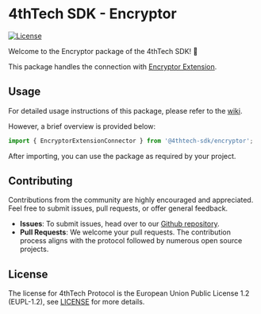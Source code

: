 # 4thTech SDK - Encryptor

[![License](https://img.shields.io/badge/License-EUPL_1.2-blue)](https://github.com/4thtech/sdk-js/blob/main/LICENSE.md)

Welcome to the Encryptor package of the 4thTech SDK! 👋

This package handles the connection with [Encryptor Extension].

## Usage

For detailed usage instructions of this package, please refer to the [wiki](https://wiki.4thtech.io/docs/sdk/encryptor).

However, a brief overview is provided below:

```ts
import { EncryptorExtensionConnector } from '@4thtech-sdk/encryptor';
```

After importing, you can use the package as required by your project.

## Contributing

Contributions from the community are highly encouraged and appreciated. Feel free to submit issues, pull requests, or
offer general feedback.

- **Issues**: To submit issues, head over to our [Github repository](https://github.com/4thtech/sdk-js/issues).
- **Pull Requests**: We welcome your pull requests. The contribution process aligns with the protocol followed by
  numerous open source projects.

## License

The license for 4thTech Protocol is the European Union Public License 1.2 (EUPL-1.2),
see [LICENSE](https://github.com/4thtech/sdk-js/blob/main/LICENSE.md) for more details.

[Encryptor Extension]: https://chrome.google.com/webstore/detail/encryptor/feolajpinjjfikmmeknkdjbllbppojij
